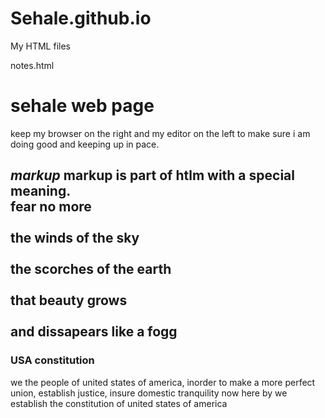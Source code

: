 # Sehale.github.io
My HTML files

notes.html
<h1>
sehale web page
</h1>
<p>
  keep my browser on the right and my editor on the left to make sure i am doing good and keeping up in pace.
  </p>
  <h2>
  <em>markup</em>
  <p2>
  markup is part of htlm with a special meaning.
  </p2>
<p3>
<br>fear no more <br>
<br>the winds of the sky<br>
<br>the scorches of the earth<br>
<br>that beauty grows <br>
<br>and dissapears like a fogg<br>
</p3>
    <h3>USA constitution</h3>
<p4>we the people of united states of america, inorder to make a more perfect union, establish justice, insure domestic tranquility now here by we establish the constitution of united states of america </p4>
